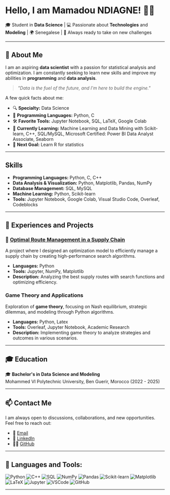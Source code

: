 
# Hello, I am Mamadou NDIAGNE! 👨‍💻

🎓 Student in **Data Science** | 💻 Passionate about **Technologies** and **Modeling** | 🌍 Senegalese | 🚀 Always ready to take on new challenges

---

## 🌟 About Me

I am an aspiring **data scientist** with a passion for statistical analysis and optimization. I am constantly seeking to learn new skills and improve my abilities in **programming** and **data analysis**.

> *"Data is the fuel of the future, and I'm here to build the engine."*

A few quick facts about me:
- 🔍 **Specialty:** Data Science
- 💼 **Programming Languages:** Python, C
- 🛠️ **Favorite Tools:** Jupyter Notebook, SQL, LaTeX, Google Colab
- 🌱 **Currently Learning:** Machine Learning and Data Mining with Scikit-learn, C++, SQL/MySQL, Microsoft Certified: Power BI Data Analyst Associate, Seaborn
- 🚀 **Next Goal:** Learn R for statistics

---

## Skills

- **Programming Languages:** Python, C, C++
- **Data Analysis & Visualization:** Python, Matplotlib, Pandas, NumPy
- **Database Management:** SQL, MySQL
- **Machine Learning:** Python, Scikit-learn
- **Tools:** Jupyter Notebook, Google Colab, Visual Studio Code, Overleaf, Codeblocks

---

## 💼 Experiences and Projects

### 🔗 [Optimal Route Management in a Supply Chain](https://github.com/momodiagne/Supply-Chain-Problem)
A project where I designed an optimization model to efficiently manage a supply chain by creating high-performance search algorithms.

- **Languages:** Python
- **Tools:** Jupyter, NumPy, Matplotlib
- **Description:** Analyzing the best supply routes with search functions and optimizing efficiency.

###  Game Theory and Applications
Exploration of **game theory**, focusing on Nash equilibrium, strategic dilemmas, and modeling through Python algorithms.

- **Languages:** Python, Latex
- **Tools:** Overleaf, Jupyter Notebook, Academic Research
- **Description:** Implementing game theory to analyze strategies and outcomes in various scenarios.

---

## 🎓 Education

🎓 **Bachelor's in Data Science and Modeling**  
Mohammed VI Polytechnic University, Ben Guerir, Morocco (2022 - 2025)

---

## 📫 Contact Me

I am always open to discussions, collaborations, and new opportunities. Feel free to reach out:

- 📧 [Email](mailto:mamadou.ndiagne@um6p.ma)
- 💼 [LinkedIn](https://www.linkedin.com/in/mamadou-ndiagne)
- 🐱‍💻 [GitHub](https://github.com/momodiagne)

---

## 🔧 Languages and Tools:

![Python](https://img.shields.io/badge/Python-3776AB?style=for-the-badge&logo=python&logoColor=white)
![C++](https://img.shields.io/badge/C%2B%2B-00599C?style=for-the-badge&logo=c%2B%2B&logoColor=white)
![SQL](https://img.shields.io/badge/SQL-336791?style=for-the-badge&logo=postgresql&logoColor=white)
![NumPy](https://img.shields.io/badge/NumPy-013243?style=for-the-badge&logo=numpy&logoColor=white)
![Pandas](https://img.shields.io/badge/Pandas-150458?style=for-the-badge&logo=pandas&logoColor=white)
![Scikit-learn](https://img.shields.io/badge/scikit--learn-F7931E?style=for-the-badge&logo=scikit-learn&logoColor=white)
![Matplotlib](https://img.shields.io/badge/Matplotlib-11557C?style=for-the-badge&logo=python&logoColor=white)
![LaTeX](https://img.shields.io/badge/LaTeX-008080?style=for-the-badge&logo=latex&logoColor=white)
![Jupyter](https://img.shields.io/badge/Jupyter-F37626?style=for-the-badge&logo=jupyter&logoColor=white)
![VSCode](https://img.shields.io/badge/VS_Code-007ACC?style=for-the-badge&logo=visual%20studio%20code&logoColor=white)
![GitHub](https://img.shields.io/badge/GitHub-181717?style=for-the-badge&logo=github&logoColor=white)

---
